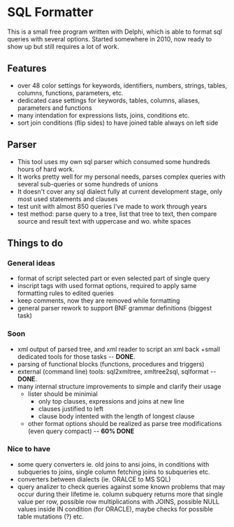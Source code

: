 # SQL Formatter
This is a small free program written with Delphi, which is able to format sql queries with several options. Started somewhere in 2010, now ready to show up but still requires a lot of work.

## Features
* over 48 color settings for keywords, identifiers, numbers, strings, tables, columns, functions, parameters, etc.
* dedicated case settings for keywords, tables, columns, aliases, parameters and functions
* many intendation for expressions lists, joins, conditions etc.
* sort join conditions (flip sides) to have joined table always on left side

## Parser
* This tool uses my own sql parser which consumed some hundreds hours of hard work. 
* It works pretty well for my personal needs, parses complex queries with several sub-queries or some hundreds of unions
* It doesn't cover any sql dialect fully at current development stage, only most used statements and clauses
* test unit with almost 850 queries I've made to work through years
* test method: parse query to a tree, list that tree to text, then compare source and result text with uppercase and wo. white spaces

## Things to do 
### General ideas
* format of script selected part or even selected part of single query
* inscript tags with used format options, required to apply same formatting rules to edited queries
* keep comments, now they are removed while formatting
* general parser rework to support BNF grammar definitions (biggest task)
### Soon 
* xml output of parsed tree, and xml reader to script an xml back +small dedicated tools for those tasks -- <B>DONE</B>.
* parsing of functional blocks (functions, procedures and triggers)
* external (command line) tools: sql2xmltree, xmltree2sql, sqlformat -- <B>DONE</B>.
* many internal structure improvements to simple and clarify their usage
  * lister should be minimial
    * only top clauses, expressions and joins at new line
    * clauses justified to left
    * clause body intented with the length of longest clause
  * other format options should be realized as parse tree modifications (even query compact) -- <B>60% DONE</B>
### Nice to have
* some query converters ie. old joins to ansi joins, in conditions with subqueries to joins, single column fetching joins to subqueries etc. 
* converters between dialects (ie. ORALCE to MS SQL)
* query analizer to check queries against some known problems that may occur during their lifetime ie. column subquery returns more that single value per row, possible row multiplications with JOINS, possible NULL values inside IN condition (for ORACLE), maybe checks for possible table mutations (?) etc.
